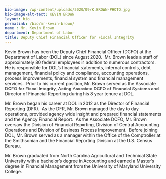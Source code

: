 ```yaml
---
bio-image: /wp-content/uploads/2020/09/K.BROWN-PHOTO.jpg
bio-image-alt-text: KEVIN BROWN
layout: bio
permalink: /bio/mr-kevin-brown/
name : Mr. Kevin Brown
department: Department of Labor
title: Deputy Chief Financial Officer for Fiscal Integrity
---
```

Kevin Brown has been the Deputy Chief Financial Officer (DCFO) at the Department of Labor (DOL)
since August 2020.  Mr. Brown leads a staff of approximately 80 federal employees in addition to
numerous contractors. He is responsible for DOL’s financial statements, internal controls, debt
management, financial policy and compliance, accounting operations, process improvements, financial
system and financial management services.  Prior to his current position, Mr. Brown served as the
Associate DCFO for Fiscal Integrity, Acting Associate DCFO of Financial Systems and Director of
Financial Reporting during his 8 year tenure at DOL. 

Mr. Brown began his career at DOL in 2012 as the Director of Financial Reporting (DFR).  As the DFR,
Mr. Brown managed the day to day operations, provided agency wide insight and prepared financial
statements and the Agency Financial Report.  As the Associate DCFO, Mr. Brown oversaw the Division
of Financial Reporting, Division of Central Accounting Operations and Division of Business Process
Improvement.  Before joining DOL, Mr. Brown served as a manager within the Office of the Comptroller
at the Smithsonian and the Financial Reporting Division at the U.S. Census Bureau.

Mr. Brown graduated from North Carolina Agricultural and Technical State University with a bachelor’s
degree in Accounting and earned a Master’s degree in Financial Management from the University of
Maryland University College.

